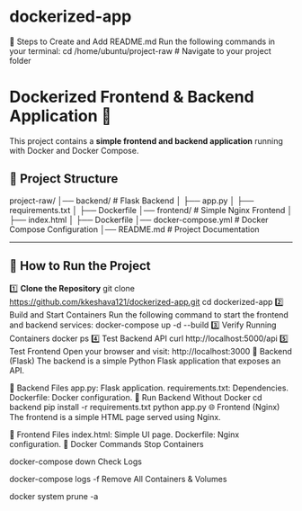 # dockerized-app
📌 Steps to Create and Add README.md
Run the following commands in your terminal:
cd /home/ubuntu/project-raw  # Navigate to your project folder


# Dockerized Frontend & Backend Application 🚀

This project contains a **simple frontend and backend application** running with Docker and Docker Compose.

## 📌 Project Structure
project-raw/ │── backend/ # Flask Backend │ ├── app.py │ ├── requirements.txt │ ├── Dockerfile │── frontend/ # Simple Nginx Frontend │ ├── index.html │ ├── Dockerfile │── docker-compose.yml # Docker Compose Configuration │── README.md # Project Documentation

---

## 🚀 **How to Run the Project**
1️⃣ **Clone the Repository**
git clone https://github.com/kkeshava121/dockerized-app.git
cd dockerized-app
2️⃣ Build and Start Containers
Run the following command to start the frontend and backend services:
docker-compose up -d --build
3️⃣ Verify Running Containers
docker ps
4️⃣ Test Backend API
curl http://localhost:5000/api
5️⃣ Test Frontend
Open your browser and visit:
http://localhost:3000
🔧 Backend (Flask)
The backend is a simple Python Flask application that exposes an API.

📌 Backend Files
app.py: Flask application.
requirements.txt: Dependencies.
Dockerfile: Docker configuration.
🚀 Run Backend Without Docker
cd backend
pip install -r requirements.txt
python app.py
🌐 Frontend (Nginx)
The frontend is a simple HTML page served using Nginx.

📌 Frontend Files
index.html: Simple UI page.
Dockerfile: Nginx configuration.
🐳 Docker Commands
Stop Containers

docker-compose down
Check Logs

docker-compose logs -f
Remove All Containers & Volumes

docker system prune -a
